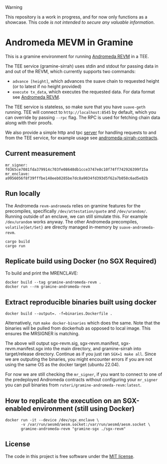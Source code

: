 > [!WARNING]
> This repository is a work in progress, and for now only functions as a showcase. This code *is not intended to secure any valuable information*.

# Andromeda MEVM in Gramine

This is a gramine environment for running [Andromeda REVM](github.com/flashbots/suave-andromeda-revm) in a TEE.

The TEE service (gramine-sirrah) uses stdin and stdout for passing data in and out of the REVM, which currently supports two commands:
* `advance [height]`, which advances the suave chain to requested height (or to latest if no height provided)
* `execute tx_data`, which executes the requested data. For data format see [Andromeda REVM](github.com/flashbots/suave-andromeda-revm).

The TEE service is stateless, so make sure that you have `suave-geth` running. TEE will connect to `http://localhost:8545` by default, which you can override by passing `--rpc` flag. The RPC is used for fetching chain data along with their proofs.

We also provide a simple http and tpc [server](server.py) for handling requests to and from the TEE service, for example usage see [andromeda-sirrah-contracts](github.com/flashbots/andromeda-sirrah-contracts).

## Current measurement

```
mr_signer: f0365ce7081fda379914c703fe08648db1cce3747e8c10f74ff742926399f15a
mr_enclave: a9956056f8f39fffbe148eeb0285be7dc8a9034fd393d5f62a7b058c6ad5e82b
```

## Run locally

The Andromeda `revm-andromeda` relies on gramine features for the precompiles, specifically `/dev/attestation/quote` and `/dev/urandom/`.  
Running outside of an enclave, we can still simulate this. For example `/dev/urandom` works anyway. The other Andromeda precompiles, `volatile{Get/Set}` are directly managed in-memory by `suave-andromeda-revm`. 

```shell
cargo build
cargo run
```

## Replicate build using Docker (no SGX Required)
To build and print the MRENCLAVE:
```shell
docker build --tag gramine-andromeda-revm .
docker run --rm gramine-andromeda-revm
```

## Extract reproducible binaries built using docker

```shell
docker build --output=. -f=binaries.Dockerfile .
```
Alternatively, run `make docker-binaries` which does the same. Note that the binaries will be pulled from dockerhub as opposed to local image. This ensures the MRSIGNER is matching.  

The above will output sgx-revm.sig, sgx-revm.manifest, sgx-revm.manifest.sgx into the main directory, and gramine-sirrah into target/release directory. Continue as if you just ran `SGX=1 make all`. Since we are outputing the binaries, you might encounter errors if you are not using the same OS as the docker target (ubuntu 22.04).

For now we are still checking the `mr_signer`, if you want to connect to one of the predeployed Andromeda contracts without configuring your `mr_signer` you can pull binaries from `ruteri/gramine-andromeda-revm:latest`.

## How to replicate the execution on an SGX-enabled environment (still using Docker)

```shell
docker run -it --device /dev/sgx_enclave \
       -v /var/run/aesmd/aesm.socket:/var/run/aesmd/aesm.socket \
       gramine-andromeda-revm "gramine-sgx ./sgx-revm"
```

## License

The code in this project is free software under the [MIT license](LICENSE).
